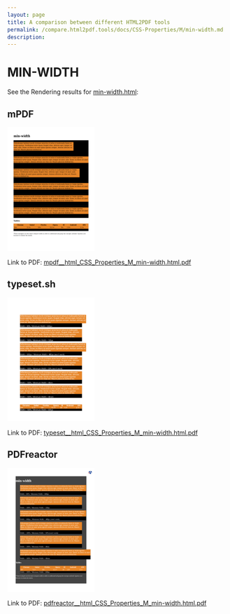 ```yaml
---
layout: page
title: A comparison between different HTML2PDF tools
permalink: /compare.html2pdf.tools/docs/CSS-Properties/M/min-width.md
description: 
---
```


# MIN-WIDTH

See the Rendering results for [min-width.html](/html/CSS%20Properties/M/min-width.html):

## mPDF
![](mpdf__html_CSS_Properties_M_min-width.html.png) 

Link to PDF: [mpdf__html_CSS_Properties_M_min-width.html.pdf](mpdf__html_CSS_Properties_M_min-width.html.pdf)

## typeset.sh
![](typeset__html_CSS_Properties_M_min-width.html.png) 

Link to PDF: [typeset__html_CSS_Properties_M_min-width.html.pdf](typeset__html_CSS_Properties_M_min-width.html.pdf)

## PDFreactor
![](pdfreactor__html_CSS_Properties_M_min-width.html.png) 

Link to PDF: [pdfreactor__html_CSS_Properties_M_min-width.html.pdf](pdfreactor__html_CSS_Properties_M_min-width.html.pdf)
